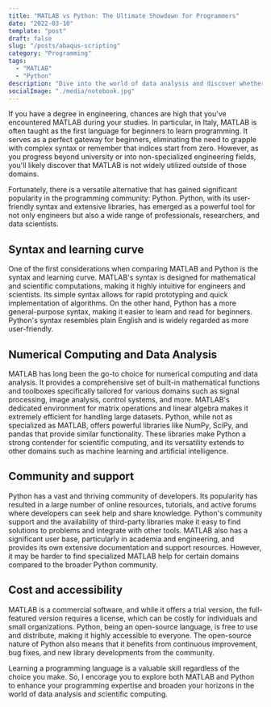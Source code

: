 ```yaml
---
title: "MATLAB vs Python: The Ultimate Showdown for Programmers"
date: "2022-03-10"
template: "post"
draft: false
slug: "/posts/abaqus-scripting"
category: "Programming"
tags:
  - "MATLAB"
  - "Python"
description: "Dive into the world of data analysis and discover whether MATLAB's matrix operations or Python's versatility is the better choice for you "
socialImage: "./media/notebook.jpg"
---
```


If you have a degree in engineering, chances are high that you've encountered MATLAB during your studies. In particular, in Italy, MATLAB is often taught as the first language for beginners to learn programming. It serves as a perfect gateway for beginners, eliminating the need to grapple with complex syntax or remember that indices start from zero. However, as you progress beyond university or into non-specialized engineering fields, you'll likely discover that MATLAB is not widely utilized outside of those domains.

Fortunately, there is a versatile alternative that has gained significant popularity in the programming community: Python. Python, with its user-friendly syntax and extensive libraries, has emerged as a powerful tool for not only engineers but also a wide range of professionals, researchers, and data scientists.

## Syntax and learning curve
One of the first considerations when comparing MATLAB and Python is the syntax and learning curve. MATLAB's syntax is designed for mathematical and scientific computations, making it highly intuitive for engineers and scientists. Its simple syntax allows for rapid prototyping and quick implementation of algorithms. On the other hand, Python has a more general-purpose syntax, making it easier to learn and read for beginners. Python's syntax resembles plain English and is widely regarded as more user-friendly.

## Numerical Computing and Data Analysis
MATLAB has long been the go-to choice for numerical computing and data analysis. It provides a comprehensive set of built-in mathematical functions and toolboxes specifically tailored for various domains such as signal processing, image analysis, control systems, and more. MATLAB's dedicated environment for matrix operations and linear algebra makes it extremely efficient for handling large datasets. Python, while not as specialized as MATLAB, offers powerful libraries like NumPy, SciPy, and pandas that provide similar functionality. These libraries make Python a strong contender for scientific computing, and its versatility extends to other domains such as machine learning and artificial intelligence.

## Community and support
Python has a vast and thriving community of developers. Its popularity has resulted in a large number of online resources, tutorials, and active forums where developers can seek help and share knowledge. Python's community support and the availability of third-party libraries make it easy to find solutions to problems and integrate with other tools. MATLAB also has a significant user base, particularly in academia and engineering, and provides its own extensive documentation and support resources. However, it may be harder to find specialized MATLAB help for certain domains compared to the broader Python community.

## Cost and accessibility
MATLAB is a commercial software, and while it offers a trial version, the full-featured version requires a license, which can be costly for individuals and small organizations. Python, being an open-source language, is free to use and distribute, making it highly accessible to everyone. The open-source nature of Python also means that it benefits from continuous improvement, bug fixes, and new library developments from the community.


Learning a programming language is a valuable skill regardless of the choice you make. So, I encorage you to explore both MATLAB and Python to enhance your programming expertise and broaden your horizons in the world of data analysis and scientific computing.